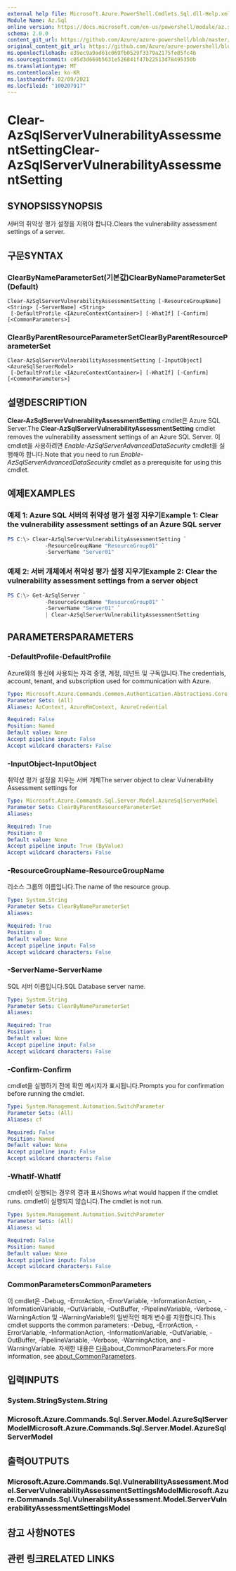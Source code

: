 ```yaml
---
external help file: Microsoft.Azure.PowerShell.Cmdlets.Sql.dll-Help.xml
Module Name: Az.Sql
online version: https://docs.microsoft.com/en-us/powershell/module/az.sql/clear-azsqlservervulnerabilityassessmentsetting
schema: 2.0.0
content_git_url: https://github.com/Azure/azure-powershell/blob/master/src/Sql/Sql/help/Clear-AzSqlServerVulnerabilityAssessmentSetting.md
original_content_git_url: https://github.com/Azure/azure-powershell/blob/master/src/Sql/Sql/help/Clear-AzSqlServerVulnerabilityAssessmentSetting.md
ms.openlocfilehash: e39ec9a9ad61c069fb0529f3379a2175fe05fc4b
ms.sourcegitcommit: c05d3d669b5631e526841f47b22513d78495350b
ms.translationtype: MT
ms.contentlocale: ko-KR
ms.lasthandoff: 02/09/2021
ms.locfileid: "100207917"
---
```

# <span data-ttu-id="4a69e-101">Clear-AzSqlServerVulnerabilityAssessmentSetting</span><span class="sxs-lookup"><span data-stu-id="4a69e-101">Clear-AzSqlServerVulnerabilityAssessmentSetting</span></span>

## <span data-ttu-id="4a69e-102">SYNOPSIS</span><span class="sxs-lookup"><span data-stu-id="4a69e-102">SYNOPSIS</span></span>
<span data-ttu-id="4a69e-103">서버의 취약성 평가 설정을 지워야 합니다.</span><span class="sxs-lookup"><span data-stu-id="4a69e-103">Clears the vulnerability assessment settings of a server.</span></span>

## <span data-ttu-id="4a69e-104">구문</span><span class="sxs-lookup"><span data-stu-id="4a69e-104">SYNTAX</span></span>

### <span data-ttu-id="4a69e-105">ClearByNameParameterSet(기본값)</span><span class="sxs-lookup"><span data-stu-id="4a69e-105">ClearByNameParameterSet (Default)</span></span>
```
Clear-AzSqlServerVulnerabilityAssessmentSetting [-ResourceGroupName] <String> [-ServerName] <String>
 [-DefaultProfile <IAzureContextContainer>] [-WhatIf] [-Confirm] [<CommonParameters>]
```

### <span data-ttu-id="4a69e-106">ClearByParentResourceParameterSet</span><span class="sxs-lookup"><span data-stu-id="4a69e-106">ClearByParentResourceParameterSet</span></span>
```
Clear-AzSqlServerVulnerabilityAssessmentSetting [-InputObject] <AzureSqlServerModel>
 [-DefaultProfile <IAzureContextContainer>] [-WhatIf] [-Confirm] [<CommonParameters>]
```

## <span data-ttu-id="4a69e-107">설명</span><span class="sxs-lookup"><span data-stu-id="4a69e-107">DESCRIPTION</span></span>
<span data-ttu-id="4a69e-108">**Clear-AzSqlServerVulnerabilityAssessmentSetting** cmdlet은 Azure SQL Server.</span><span class="sxs-lookup"><span data-stu-id="4a69e-108">The **Clear-AzSqlServerVulnerabilityAssessmentSetting** cmdlet removes the vulnerability assessment settings of an Azure SQL Server.</span></span>
<span data-ttu-id="4a69e-109">이 cmdlet을 사용하려면 *Enable-AzSqlServerAdvancedDataSecurity* cmdlet을 실행해야 합니다.</span><span class="sxs-lookup"><span data-stu-id="4a69e-109">Note that you need to run *Enable-AzSqlServerAdvancedDataSecurity* cmdlet as a prerequisite for using this cmdlet.</span></span>

## <span data-ttu-id="4a69e-110">예제</span><span class="sxs-lookup"><span data-stu-id="4a69e-110">EXAMPLES</span></span>

### <span data-ttu-id="4a69e-111">예제 1: Azure SQL 서버의 취약성 평가 설정 지우기</span><span class="sxs-lookup"><span data-stu-id="4a69e-111">Example 1: Clear the vulnerability assessment settings of an Azure SQL server</span></span>
```powershell
PS C:\> Clear-AzSqlServerVulnerabilityAssessmentSetting `
            -ResourceGroupName "ResourceGroup01" `
            -ServerName "Server01"
```

### <span data-ttu-id="4a69e-112">예제 2: 서버 개체에서 취약성 평가 설정 지우기</span><span class="sxs-lookup"><span data-stu-id="4a69e-112">Example 2: Clear the vulnerability assessment settings from a server object</span></span>
```powershell
PS C:\> Get-AzSqlServer `
            -ResourceGroupName "ResourceGroup01" `
            -ServerName "Server01" `
            | Clear-AzSqlServerVulnerabilityAssessmentSetting
```

## <span data-ttu-id="4a69e-113">PARAMETERS</span><span class="sxs-lookup"><span data-stu-id="4a69e-113">PARAMETERS</span></span>

### <span data-ttu-id="4a69e-114">-DefaultProfile</span><span class="sxs-lookup"><span data-stu-id="4a69e-114">-DefaultProfile</span></span>
<span data-ttu-id="4a69e-115">Azure와의 통신에 사용되는 자격 증명, 계정, 테넌트 및 구독입니다.</span><span class="sxs-lookup"><span data-stu-id="4a69e-115">The credentials, account, tenant, and subscription used for communication with Azure.</span></span>

```yaml
Type: Microsoft.Azure.Commands.Common.Authentication.Abstractions.Core.IAzureContextContainer
Parameter Sets: (All)
Aliases: AzContext, AzureRmContext, AzureCredential

Required: False
Position: Named
Default value: None
Accept pipeline input: False
Accept wildcard characters: False
```

### <span data-ttu-id="4a69e-116">-InputObject</span><span class="sxs-lookup"><span data-stu-id="4a69e-116">-InputObject</span></span>
<span data-ttu-id="4a69e-117">취약성 평가 설정을 지우는 서버 개체</span><span class="sxs-lookup"><span data-stu-id="4a69e-117">The server object to clear Vulnerability Assessment settings for</span></span>

```yaml
Type: Microsoft.Azure.Commands.Sql.Server.Model.AzureSqlServerModel
Parameter Sets: ClearByParentResourceParameterSet
Aliases:

Required: True
Position: 0
Default value: None
Accept pipeline input: True (ByValue)
Accept wildcard characters: False
```

### <span data-ttu-id="4a69e-118">-ResourceGroupName</span><span class="sxs-lookup"><span data-stu-id="4a69e-118">-ResourceGroupName</span></span>
<span data-ttu-id="4a69e-119">리소스 그룹의 이름입니다.</span><span class="sxs-lookup"><span data-stu-id="4a69e-119">The name of the resource group.</span></span>

```yaml
Type: System.String
Parameter Sets: ClearByNameParameterSet
Aliases:

Required: True
Position: 0
Default value: None
Accept pipeline input: False
Accept wildcard characters: False
```

### <span data-ttu-id="4a69e-120">-ServerName</span><span class="sxs-lookup"><span data-stu-id="4a69e-120">-ServerName</span></span>
<span data-ttu-id="4a69e-121">SQL 서버 이름입니다.</span><span class="sxs-lookup"><span data-stu-id="4a69e-121">SQL Database server name.</span></span>

```yaml
Type: System.String
Parameter Sets: ClearByNameParameterSet
Aliases:

Required: True
Position: 1
Default value: None
Accept pipeline input: False
Accept wildcard characters: False
```

### <span data-ttu-id="4a69e-122">-Confirm</span><span class="sxs-lookup"><span data-stu-id="4a69e-122">-Confirm</span></span>
<span data-ttu-id="4a69e-123">cmdlet을 실행하기 전에 확인 메시지가 표시됩니다.</span><span class="sxs-lookup"><span data-stu-id="4a69e-123">Prompts you for confirmation before running the cmdlet.</span></span>

```yaml
Type: System.Management.Automation.SwitchParameter
Parameter Sets: (All)
Aliases: cf

Required: False
Position: Named
Default value: None
Accept pipeline input: False
Accept wildcard characters: False
```

### <span data-ttu-id="4a69e-124">-WhatIf</span><span class="sxs-lookup"><span data-stu-id="4a69e-124">-WhatIf</span></span>
<span data-ttu-id="4a69e-125">cmdlet이 실행되는 경우의 결과 표시</span><span class="sxs-lookup"><span data-stu-id="4a69e-125">Shows what would happen if the cmdlet runs.</span></span>
<span data-ttu-id="4a69e-126">cmdlet이 실행되지 않습니다.</span><span class="sxs-lookup"><span data-stu-id="4a69e-126">The cmdlet is not run.</span></span>

```yaml
Type: System.Management.Automation.SwitchParameter
Parameter Sets: (All)
Aliases: wi

Required: False
Position: Named
Default value: None
Accept pipeline input: False
Accept wildcard characters: False
```

### <span data-ttu-id="4a69e-127">CommonParameters</span><span class="sxs-lookup"><span data-stu-id="4a69e-127">CommonParameters</span></span>
<span data-ttu-id="4a69e-128">이 cmdlet은 -Debug, -ErrorAction, -ErrorVariable, -InformationAction, -InformationVariable, -OutVariable, -OutBuffer, -PipelineVariable, -Verbose, -WarningAction 및 -WarningVariable의 일반적인 매개 변수를 지원합니다.</span><span class="sxs-lookup"><span data-stu-id="4a69e-128">This cmdlet supports the common parameters: -Debug, -ErrorAction, -ErrorVariable, -InformationAction, -InformationVariable, -OutVariable, -OutBuffer, -PipelineVariable, -Verbose, -WarningAction, and -WarningVariable.</span></span> <span data-ttu-id="4a69e-129">자세한 내용은 [다음](http://go.microsoft.com/fwlink/?LinkID=113216)about_CommonParameters.</span><span class="sxs-lookup"><span data-stu-id="4a69e-129">For more information, see [about_CommonParameters](http://go.microsoft.com/fwlink/?LinkID=113216).</span></span>

## <span data-ttu-id="4a69e-130">입력</span><span class="sxs-lookup"><span data-stu-id="4a69e-130">INPUTS</span></span>

### <span data-ttu-id="4a69e-131">System.String</span><span class="sxs-lookup"><span data-stu-id="4a69e-131">System.String</span></span>

### <span data-ttu-id="4a69e-132">Microsoft.Azure.Commands.Sql.Server.Model.AzureSqlServerModel</span><span class="sxs-lookup"><span data-stu-id="4a69e-132">Microsoft.Azure.Commands.Sql.Server.Model.AzureSqlServerModel</span></span>

## <span data-ttu-id="4a69e-133">출력</span><span class="sxs-lookup"><span data-stu-id="4a69e-133">OUTPUTS</span></span>

### <span data-ttu-id="4a69e-134">Microsoft.Azure.Commands.Sql.VulnerabilityAssessment.Model.ServerVulnerabilityAssessmentSettingsModel</span><span class="sxs-lookup"><span data-stu-id="4a69e-134">Microsoft.Azure.Commands.Sql.VulnerabilityAssessment.Model.ServerVulnerabilityAssessmentSettingsModel</span></span>

## <span data-ttu-id="4a69e-135">참고 사항</span><span class="sxs-lookup"><span data-stu-id="4a69e-135">NOTES</span></span>

## <span data-ttu-id="4a69e-136">관련 링크</span><span class="sxs-lookup"><span data-stu-id="4a69e-136">RELATED LINKS</span></span>

